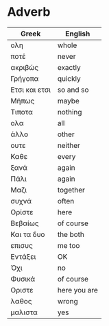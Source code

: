 # Adverb

| Greek | English |
|--|--|
| ολη | whole |
| ποτέ | never |
| ακριβώς | exactly |
| Γρήγοπα | quickly |
| Ετσι και ετσι | so and so |
| Μήπως | maybe |
| Τιποτα | nothing |
| ολα | all |
| άλλο | other |
| ουτε | neither |
| Καθε | every |
| ξανά | again |
| Πάλι | again |
| Μαζι | together |
| συχνά | often |
| Ορίστε | here |
| Βεβαίως | of course |
| Και τα δυο | the both |
| επισυς | me too |
| Εντάξει | OK |
| Όχι | no |
| Φυσικά | of course |
| Οριστε | here you are |
| λαθος | wrong |
| μαλιστα | yes |
